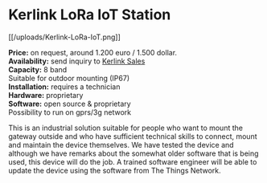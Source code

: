 # Kerlink LoRa IoT Station

[[/uploads/Kerlink-LoRa-IoT.png]]

**Price:** on request, around 1.200 euro / 1.500 dollar.  
**Availability:** send inquiry to [Kerlink Sales](mailto:sales@kerlink.fr)  
**Capacity:** 8 band  
Suitable for outdoor mounting (IP67)  
**Installation:** requires a technician  
**Hardware:** proprietary  
**Software:** open source & proprietary  
Possibility to run on gprs/3g network

This is an industrial solution suitable for people who want to mount the gateway outside and who have sufficient technical skills to connect, mount and maintain the device themselves. We have tested the device and although we have remarks about the somewhat older software that is being used, this device will do the job. A trained software engineer will be able to update the device using the software from The Things Network.